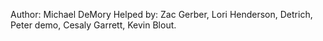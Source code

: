 Author: Michael DeMory
Helped by: Zac Gerber, Lori Henderson, Detrich, Peter demo, Cesaly Garrett, Kevin Blout.